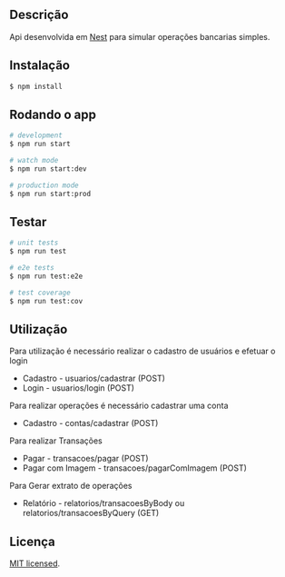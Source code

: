 ## Descrição

Api desenvolvida em [Nest](https://github.com/nestjs/nest) para simular operações bancarias simples.

## Instalação

```bash
$ npm install
```

## Rodando o app

```bash
# development
$ npm run start

# watch mode
$ npm run start:dev

# production mode
$ npm run start:prod
```

## Testar

```bash
# unit tests
$ npm run test

# e2e tests
$ npm run test:e2e

# test coverage
$ npm run test:cov
```

## Utilização

Para utilização é necessário realizar o cadastro de usuários e efetuar o login
- Cadastro - usuarios/cadastrar (POST)
- Login - usuarios/login (POST)

Para realizar operações é necessário cadastrar uma conta
- Cadastro - contas/cadastrar (POST)

Para realizar Transações
- Pagar - transacoes/pagar (POST)
- Pagar com Imagem - transacoes/pagarComImagem (POST)

Para Gerar extrato de operações
- Relatório - relatorios/transacoesByBody ou relatorios/transacoesByQuery (GET)

## Licença

[MIT licensed](LICENSE).
